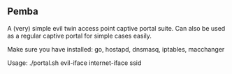 Pemba
-----

A (very) simple evil twin access point captive portal suite. Can also be used as a regular captive portal for simple cases easily.

Make sure you have installed: go, hostapd, dnsmasq, iptables, macchanger

Usage: ./portal.sh evil-iface internet-iface ssid


